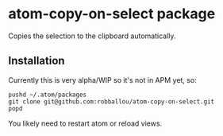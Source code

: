# atom-copy-on-select package

Copies the selection to the clipboard automatically.

## Installation

Currently this is very alpha/WIP so it's not in APM yet, so:

    pushd ~/.atom/packages
    git clone git@github.com:robballou/atom-copy-on-select.git
    popd
    
You likely need to restart atom or reload views.

